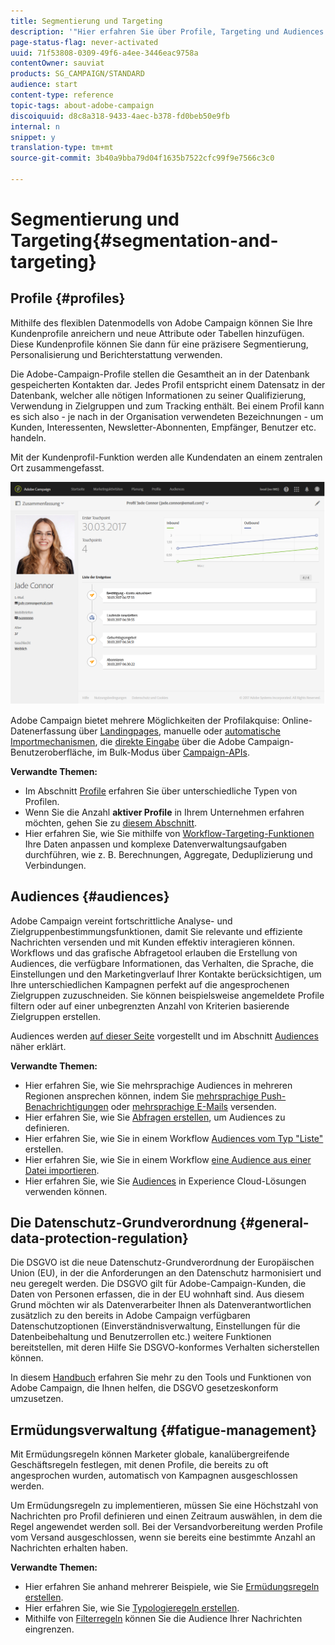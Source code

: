 ```yaml
---
title: Segmentierung und Targeting
description: '"Hier erfahren Sie über Profile, Targeting und Audiences in Campaign. Sie finden Informationen zum Erstellen von Audiences, zum Importieren von Kontakten, zur Verwendung von Audiences in Experience Cloud-Lösungen und zum Vermeiden von Marketing-Müdigkeit."'
page-status-flag: never-activated
uuid: 71f53808-0309-49f6-a4ee-3446eac9758a
contentOwner: sauviat
products: SG_CAMPAIGN/STANDARD
audience: start
content-type: reference
topic-tags: about-adobe-campaign
discoiquuid: d8c8a318-9433-4aec-b378-fd0beb50e9fb
internal: n
snippet: y
translation-type: tm+mt
source-git-commit: 3b40a9bba79d04f1635b7522cfc99f9e7566c3c0

---
```



# Segmentierung und Targeting{#segmentation-and-targeting}

## Profile {#profiles}

Mithilfe des flexiblen Datenmodells von Adobe Campaign können Sie Ihre Kundenprofile anreichern und neue Attribute oder Tabellen hinzufügen. Diese Kundenprofile können Sie dann für eine präzisere Segmentierung, Personalisierung und Berichterstattung verwenden.

Die Adobe-Campaign-Profile stellen die Gesamtheit an in der Datenbank gespeicherten Kontakten dar. Jedes Profil entspricht einem Datensatz in der Datenbank, welcher alle nötigen Informationen zu seiner Qualifizierung, Verwendung in Zielgruppen und zum Tracking enthält. Bei einem Profil kann es sich also - je nach in der Organisation verwendeten Bezeichnungen - um Kunden, Interessenten, Newsletter-Abonnenten, Empfänger, Benutzer etc. handeln.

Mit der Kundenprofil-Funktion werden alle Kundendaten an einem zentralen Ort zusammengefasst.

![](assets/mkt_hist_view.png)

Adobe Campaign bietet mehrere Möglichkeiten der Profilakquise: Online-Datenerfassung über [Landingpages](../../channels/using/getting-started-with-landing-pages.md), manuelle oder [automatische Importmechanismen](../../automating/using/about-data-import-and-export.md), die [direkte Eingabe](../../audiences/using/creating-profiles.md) über die Adobe Campaign-Benutzeroberfläche, im Bulk-Modus über [Campaign-APIs](../../api/using/about-campaign-standard-apis.md).

**Verwandte Themen:**

* Im Abschnitt [Profile](../../audiences/using/about-profiles.md) erfahren Sie über unterschiedliche Typen von Profilen.
* Wenn Sie die Anzahl **aktiver Profile** in Ihrem Unternehmen erfahren möchten, gehen Sie zu [diesem Abschnitt](../../audiences/using/active-profiles.md).
* Hier erfahren Sie, wie Sie mithilfe von [Workflow-Targeting-Funktionen](../../automating/using/about-targeting-activities.md) Ihre Daten anpassen und komplexe Datenverwaltungsaufgaben durchführen, wie z. B. Berechnungen, Aggregate, Deduplizierung und Verbindungen.

## Audiences  {#audiences}

Adobe Campaign vereint fortschrittliche Analyse- und Zielgruppenbestimmungsfunktionen, damit Sie relevante und effiziente Nachrichten versenden und mit Kunden effektiv interagieren können. Workflows und das grafische Abfragetool erlauben die Erstellung von Audiences, die verfügbare Informationen, das Verhalten, die Sprache, die Einstellungen und den Marketingverlauf Ihrer Kontakte berücksichtigen, um Ihre unterschiedlichen Kampagnen perfekt auf die angesprochenen Zielgruppen zuzuschneiden. Sie können beispielsweise angemeldete Profile filtern oder auf einer unbegrenzten Anzahl von Kriterien basierende Zielgruppen erstellen.

Audiences werden [auf dieser Seite](../../audiences/using/about-audiences.md) vorgestellt und im Abschnitt [Audiences](../../audiences/using/creating-audiences.md) näher erklärt.

**Verwandte Themen:**

* Hier erfahren Sie, wie Sie mehrsprachige Audiences in mehreren Regionen ansprechen können, indem Sie [mehrsprachige Push-Benachrichtigungen](../../channels/using/creating-a-multilingual-push-notification.md) oder [mehrsprachige E-Mails](../../channels/using/creating-a-multilingual-email.md) versenden.
* Hier erfahren Sie, wie Sie [Abfragen erstellen](../../audiences/using/creating-audiences.md#creating-query-audiences), um Audiences zu definieren.
* Hier erfahren Sie, wie Sie in einem Workflow [Audiences vom Typ &quot;Liste&quot;](../../audiences/using/creating-audiences.md#creating-list-audiences) erstellen.
* Hier erfahren Sie, wie Sie in einem Workflow [eine Audience aus einer Datei importieren](../../audiences/using/creating-audiences.md#creating-file-audiences).
* Hier erfahren Sie, wie Sie [Audiences](../../audiences/using/creating-audiences.md#creating-experience-cloud-audiences) in Experience Cloud-Lösungen verwenden können.

## Die Datenschutz-Grundverordnung {#general-data-protection-regulation}

Die DSGVO ist die neue Datenschutz-Grundverordnung der Europäischen Union (EU), in der die Anforderungen an den Datenschutz harmonisiert und neu geregelt werden. Die DSGVO gilt für Adobe-Campaign-Kunden, die Daten von Personen erfassen, die in der EU wohnhaft sind. Aus diesem Grund möchten wir als Datenverarbeiter Ihnen als Datenverantwortlichen zusätzlich zu den bereits in Adobe Campaign verfügbaren Datenschutzoptionen (Einverständnisverwaltung, Einstellungen für die Datenbeibehaltung und Benutzerrollen etc.) weitere Funktionen bereitstellen, mit deren Hilfe Sie DSGVO-konformes Verhalten sicherstellen können.

In diesem [Handbuch](https://docs.campaign.adobe.com/doc/standard/getting_started/de/ACS_GDPR.html) erfahren Sie mehr zu den Tools und Funktionen von Adobe Campaign, die Ihnen helfen, die DSGVO gesetzeskonform umzusetzen.

## Ermüdungsverwaltung {#fatigue-management}

Mit Ermüdungsregeln können Marketer globale, kanalübergreifende Geschäftsregeln festlegen, mit denen Profile, die bereits zu oft angesprochen wurden, automatisch von Kampagnen ausgeschlossen werden.

Um Ermüdungsregeln zu implementieren, müssen Sie eine Höchstzahl von Nachrichten pro Profil definieren und einen Zeitraum auswählen, in dem die Regel angewendet werden soll. Bei der Versandvorbereitung werden Profile vom Versand ausgeschlossen, wenn sie bereits eine bestimmte Anzahl an Nachrichten erhalten haben.

**Verwandte Themen:**

* Hier erfahren Sie anhand mehrerer Beispiele, wie Sie [Ermüdungsregeln erstellen](../../sending/using/fatigue-rules.md#examples).
* Hier erfahren Sie, wie Sie [Typologieregeln erstellen](../../sending/using/about-typology-rules.md).
* Mithilfe von [Filterregeln](../../sending/using/filtering-rules.md) können Sie die Audience Ihrer Nachrichten eingrenzen.
